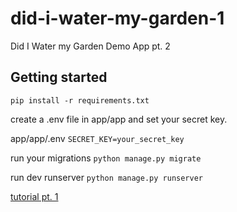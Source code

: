 # did-i-water-my-garden-1
Did I Water my Garden Demo App pt. 2

## Getting started
`pip install -r requirements.txt`

create a .env file in app/app and set your secret key.

app/app/.env
`SECRET_KEY=your_secret_key`

run your migrations
`python manage.py migrate`

run dev runserver
`python manage.py runserver`

[tutorial pt. 1](https://read.maverickmoore.com/learn-django-tutorial-startproject/)
